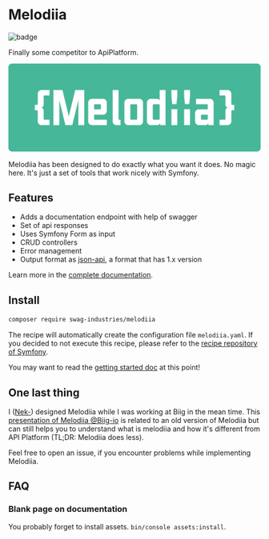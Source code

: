 Melodiia
========

![badge](https://action-badges.now.sh/swagindustries/Melodiia)

Finally some competitor to ApiPlatform.

![Melodiia Logo](resources/logo_melodiia.png)

Melodiia has been designed to do exactly what you want it does. No magic here. It's just a set of tools that
work nicely with Symfony.

Features
--------

- Adds a documentation endpoint with help of swagger
- Set of api responses
- Uses Symfony Form as input
- CRUD controllers
- Error management
- Output format as [json-api](https://jsonapi.org/), a format that has 1.x version

Learn more in the [complete documentation](https://melodiia.swag.industries).

Install
-------

```bash
composer require swag-industries/melodiia
```

The recipe will automatically create the configuration file `melodiia.yaml`. If you decided to not execute this recipe,
please refer to the
[recipe repository of Symfony](https://github.com/symfony/recipes-contrib/tree/master/swag-industries/melodiia).


You may want to read the [getting started doc](./docs/getting-started.md) at this point!

One last thing
--------------

I ([Nek-](https://github.com/Nek-)) designed Melodiia while I was working at Biig in the mean time. This [presentation of Melodiia @Biig-io](https://docs.google.com/presentation/d/1dtxUOzZFGRq7Ar5YV5aZ6AN60RhDbf_0OcXKj5iiDS8/edit?usp=sharing) is related to an old version of Melodiia but can still helps you to understand what is melodiia and how it's different from API Platform (TL;DR: Melodiia does less).

Feel free to open an issue, if you encounter problems while implementing Melodiia.

FAQ
---

### Blank page on documentation

You probably forget to install assets. `bin/console assets:install`.
